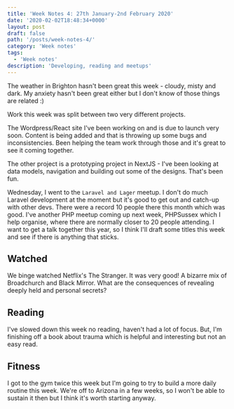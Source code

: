 ```yaml
---
title: 'Week Notes 4: 27th January-2nd February 2020'
date: '2020-02-02T18:48:34+0000'
layout: post
draft: false
path: '/posts/week-notes-4/'
category: 'Week notes'
tags:
  - 'Week notes'
description: 'Developing, reading and meetups'
---
```


The weather in Brighton hasn't been great this week - cloudy, misty and dark. My anxiety hasn't been great either but I don't know of those things are related :)

Work this week was split between two very different projects.

The Wordpress/React site I've been working on and is due to launch very soon. Content is being added and that is throwing up some bugs and inconsistencies. Been helping the team work through those and it's great to see it coming together.

The other project is a prototyping project in NextJS - I've been looking at data models, navigation and building out some of the designs. That's been fun.

Wednesday, I went to the `Laravel and Lager` meetup. I don't do much Laravel development at the moment but it's good to get out and catch-up with other devs. There were a record 10 people there this month which was good. I've another PHP meetup coming up next week, PHPSussex which I help organise, where there are normally closer to 20 people attending. I want to get a talk together this year, so I think I'll draft some titles this week and see if there is anything that sticks.

## Watched

We binge watched Netflix's The Stranger. It was very good! A bizarre mix of Broadchurch and Black Mirror. What are the consequences of revealing deeply held and personal secrets?

## Reading

I've slowed down this week no reading, haven't had a lot of focus. But, I'm finishing off a book about trauma which is helpful and interesting but not an easy read.

## Fitness

I got to the gym twice this week but I'm going to try to build a more daily routine this week. We're off to Arizona in a few weeks, so I won't be able to sustain it then but I think it's worth starting anyway.
